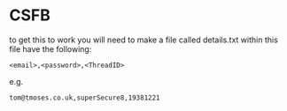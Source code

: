 # CSFB

to get this to work you will need to make a file called details.txt
within this file have the following:

`<email>,<password>,<ThreadID>`

e.g.

`tom@tmoses.co.uk,superSecure8,19381221`
